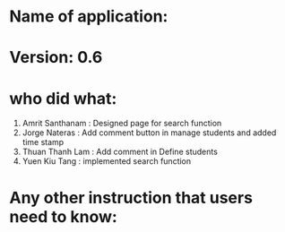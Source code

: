 # Name of application:

# Version: 0.6

# who did what:

1. Amrit Santhanam  : Designed page for search function
2. Jorge Nateras    : Add comment button in manage students and added time stamp
3. Thuan Thanh Lam  : Add comment in Define students
4. Yuen Kiu Tang    : implemented search function



# Any other instruction that users need to know:

